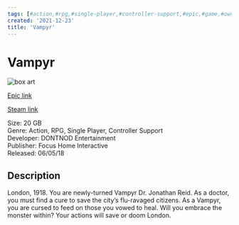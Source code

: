 ```yaml
---
tags: [#action,#rpg,#single-player,#controller-support,#epic,#game,#owned,#pc]
created: '2021-12-23'
title: 'Vampyr'
---
```

# Vampyr

![box art](https://cdn1.epicgames.com/epic/offer/Vampyr_GamePromoImage_2580x1450_v2-2580x1450-22d6b6547b3f7d5ddf4442d09dd7e776.jpg?h=270&amp;resize=1&amp;w=480)

[Epic link](https://www.epicgames.com/store/en-US/p/vampyr)

[Steam link](https://store.steampowered.com/app/427290/Vampyr/?snr=1_7_7_151_150_1)

Size: 20 GB  
Genre: Action, RPG, Single Player, Controller Support  
Developer: DONTNOD Entertainment  
Publisher: Focus Home Interactive  
Released: 06/05/18  

## Description

London, 1918. You are newly-turned Vampyr Dr. Jonathan Reid. As a doctor, you must find a cure to save the city’s flu-ravaged citizens. As a Vampyr, you are cursed to feed on those you vowed to heal. Will you embrace the monster within? Your actions will save or doom London.
